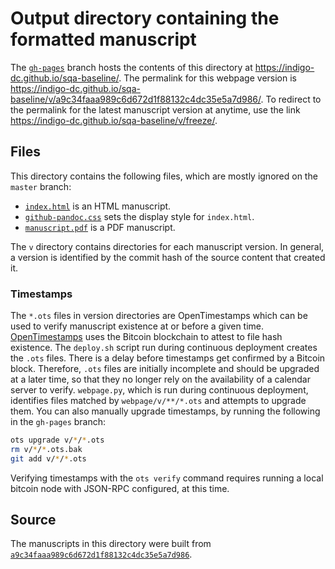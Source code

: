 # Output directory containing the formatted manuscript

The [`gh-pages`](https://github.com/indigo-dc/sqa-baseline/tree/gh-pages) branch hosts the contents of this directory at https://indigo-dc.github.io/sqa-baseline/.
The permalink for this webpage version is https://indigo-dc.github.io/sqa-baseline/v/a9c34faaa989c6d672d1f88132c4dc35e5a7d986/.
To redirect to the permalink for the latest manuscript version at anytime, use the link https://indigo-dc.github.io/sqa-baseline/v/freeze/.

## Files

This directory contains the following files, which are mostly ignored on the `master` branch:

+ [`index.html`](index.html) is an HTML manuscript.
+ [`github-pandoc.css`](github-pandoc.css) sets the display style for `index.html`.
+ [`manuscript.pdf`](manuscript.pdf) is a PDF manuscript.

The `v` directory contains directories for each manuscript version.
In general, a version is identified by the commit hash of the source content that created it.

### Timestamps

The `*.ots` files in version directories are OpenTimestamps which can be used to verify manuscript existence at or before a given time.
[OpenTimestamps](https://opentimestamps.org/) uses the Bitcoin blockchain to attest to file hash existence.
The `deploy.sh` script run during continuous deployment creates the `.ots` files.
There is a delay before timestamps get confirmed by a Bitcoin block.
Therefore, `.ots` files are initially incomplete and should be upgraded at a later time, so that they no longer rely on the availability of a calendar server to verify.
`webpage.py`, which is run during continuous deployment, identifies files matched by `webpage/v/**/*.ots` and attempts to upgrade them.
You can also manually upgrade timestamps, by running the following in the `gh-pages` branch:

```sh
ots upgrade v/*/*.ots
rm v/*/*.ots.bak
git add v/*/*.ots
```

Verifying timestamps with the `ots verify` command requires running a local bitcoin node with JSON-RPC configured, at this time.

## Source

The manuscripts in this directory were built from
[`a9c34faaa989c6d672d1f88132c4dc35e5a7d986`](https://github.com/indigo-dc/sqa-baseline/commit/a9c34faaa989c6d672d1f88132c4dc35e5a7d986).
